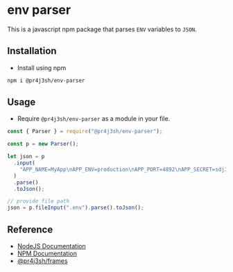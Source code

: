 # env parser

This is a javascript npm package that parses `ENV` variables to `JSON`.

## Installation

- Install using npm

```bash
npm i @pr4j3sh/env-parser
```

## Usage

- Require `@pr4j3sh/env-parser` as a module in your file.

```js
const { Parser } = require("@pr4j3sh/env-parser");

const p = new Parser();

let json = p
  .input(
    "APP_NAME=MyApp\nAPP_ENV=production\nAPP_PORT=4892\nAPP_SECRET=sdj32j42hfs73ksdlfh29dsfsd\n",
  )
  .parse()
  .toJson();

// provide file path
json = p.fileInput(".env").parse().toJson();
```

## Reference

- [NodeJS Documentation](https://nodejs.org/en/learn/getting-started/introduction-to-nodejs)
- [NPM Documentation](https://docs.npmjs.com/)
- [@pr4j3sh/frames](https://pr4j3sh.github.io/frames/)
